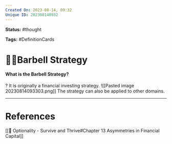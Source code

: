 ```yaml
---
Created On: 2023-08-14, 09:32
Unique ID: 202308140932
---
```

**Status:** #thought 

**Tags:** #DefinitionCards 

# 🏋️‍♀️Barbell Strategy
#### What is the Barbell Strategy?
?
It is originally a financial investing strategy.
![[Pasted image 20230814093303.png]]
The strategy can also be applied to other domains.
<!--SR:!2023-09-27,28,250-->




---
# References

[[📗 Optionality - Survive and Thrive#Chapter 13 Asymmetries in Financial Capital]]
